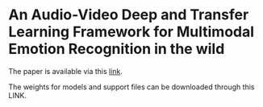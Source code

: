 # An Audio-Video Deep and Transfer Learning Framework for Multimodal Emotion Recognition in the wild

The paper is available via this [link](http://example.com).

The weights for models and support files can be downloaded through this LINK.
